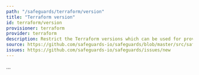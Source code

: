 ```yaml
---
path: "/safeguards/terraform/version"
title: "Terraform version"
id: terraform/version
provisioner: terraform
provider: terraform
description: Restrict the Terraform versions which can be used for provisioning
source: https://github.com/safeguards-io/safeguards/blob/master/src/safeguards/terraform/version.js
issues: https://github.com/safeguards-io/safeguards/issues/new
---
```




...
